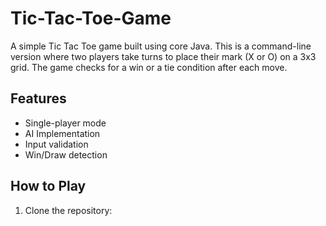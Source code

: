 # Tic-Tac-Toe-Game
A simple Tic Tac Toe game built using core Java. This is a command-line version where two players take turns to place their mark (X or O) on a 3x3 grid. The game checks for a win or a tie condition after each move.

## Features
- Single-player mode
- AI Implementation
- Input validation
- Win/Draw detection

## How to Play
1. Clone the repository:
